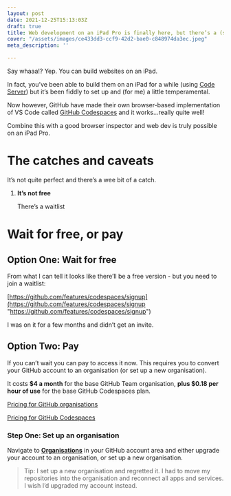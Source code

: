 ```yaml
---
layout: post
date: 2021-12-25T15:13:03Z
draft: true
title: Web development on an iPad Pro is finally here, but there’s a (small) cost
cover: "/assets/images/ce433dd3-ccf9-42d2-bae0-c848974da3ec.jpeg"
meta_description: ''

---
```

Say whaaa!? Yep. You can build websites on an iPad.

In fact, you’ve been able to build them on an iPad for a while (using [Code Server](https://github.com/coder/code-server "Code Server - VS Code-based browser-accessible IDE")) but it’s been fiddly to set up and (for me) a little temperamental.

Now however, GitHub have made their own browser-based implementation of VS Code called [GitHub Codespaces](https://github.com/features/codespaces "GitHub Codespaces: browser-based implementation of VS Code") and it works…really quite well!

Combine this with a good browser inspector and web dev is truly possible on an iPad Pro.

# The catches and caveats

It’s not quite perfect and there’s a wee bit of a catch.

1. **It’s not free**

   There’s a waitlist

# Wait for free, or pay

## Option One: Wait for free

From what I can tell it looks like there’ll be a free version - but you need to join a waitlist:

[https://github.com/features/codespaces/signup](https://github.com/features/codespaces/signup "https://github.com/features/codespaces/signup")

I was on it for a few months and didn’t get an invite.

## Option Two: Pay

If you can’t wait you can pay to access it now. This requires you to convert your GitHub account to an organisation (or set up a new organisation).

It costs **$4 a month** for the base GitHub Team organisation, **plus $0.18 per hour of use** for the base GitHub Codespaces plan.

[Pricing for GitHub organisations](https://github.com/pricing "GitHub pricing")

[Pricing for GitHub Codespaces](https://docs.github.com/en/billing/managing-billing-for-github-codespaces/about-billing-for-codespaces#codespaces-pricing "Pricing for GitHub Codespaces")

### Step One: Set up an organisation

Navigate to [**Organisations**](https://github.com/settings/organizations "GitHub organisations") in your GitHub account area and either upgrade your account to an organisation, or set up a new organisation.

> Tip: I set up a new organisation and regretted it. I had to move my repositories into the organisation and reconnect all apps and services. I wish I’d upgraded my account instead.